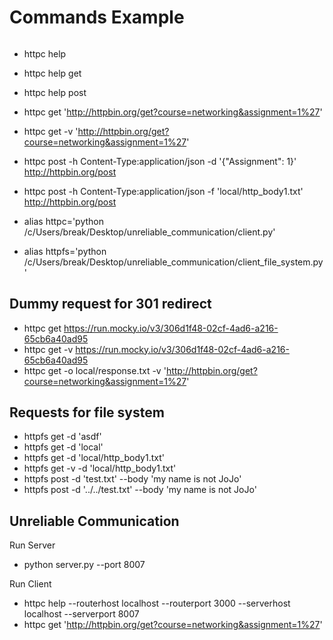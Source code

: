 # Commands Example

######

- httpc help
- httpc help get
- httpc help post
- httpc get 'http://httpbin.org/get?course=networking&assignment=1%27'
- httpc get -v 'http://httpbin.org/get?course=networking&assignment=1%27'
- httpc post -h Content-Type:application/json -d '{"Assignment": 1}' http://httpbin.org/post
- httpc post -h Content-Type:application/json -f 'local/http_body1.txt' http://httpbin.org/post

- alias httpc='python /c/Users/break/Desktop/unreliable_communication/client.py'
- alias httpfs='python /c/Users/break/Desktop/unreliable_communication/client_file_system.py'

## Dummy request for 301 redirect

- httpc get https://run.mocky.io/v3/306d1f48-02cf-4ad6-a216-65cb6a40ad95
- httpc get -v https://run.mocky.io/v3/306d1f48-02cf-4ad6-a216-65cb6a40ad95
- httpc get -o local/response.txt -v 'http://httpbin.org/get?course=networking&assignment=1%27'

## Requests for file system

- httpfs get -d 'asdf'
- httpfs get -d 'local'
- httpfs get -d 'local/http_body1.txt'
- httpfs get -v -d 'local/http_body1.txt'
- httpfs post -d 'test.txt' --body 'my name is not JoJo'
- httpfs post -d '../../test.txt' --body 'my name is not JoJo'

## Unreliable Communication

Run Server

- python server.py --port 8007

Run Client

- httpc help --routerhost localhost --routerport 3000 --serverhost localhost --serverport 8007
- httpc get 'http://httpbin.org/get?course=networking&assignment=1%27'
